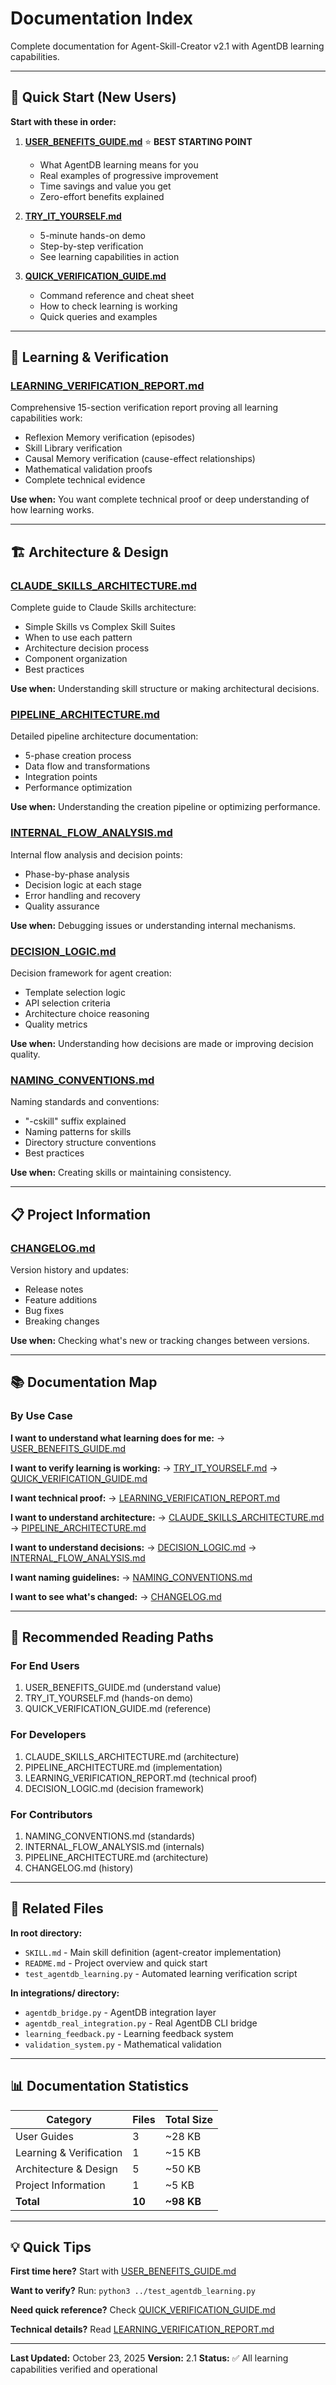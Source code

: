 # Documentation Index

Complete documentation for Agent-Skill-Creator v2.1 with AgentDB learning capabilities.

---

## 🚀 Quick Start (New Users)

**Start with these in order:**

1. **[USER_BENEFITS_GUIDE.md](USER_BENEFITS_GUIDE.md)** ⭐ **BEST STARTING POINT**
   - What AgentDB learning means for you
   - Real examples of progressive improvement
   - Time savings and value you get
   - Zero-effort benefits explained

2. **[TRY_IT_YOURSELF.md](TRY_IT_YOURSELF.md)**
   - 5-minute hands-on demo
   - Step-by-step verification
   - See learning capabilities in action

3. **[QUICK_VERIFICATION_GUIDE.md](QUICK_VERIFICATION_GUIDE.md)**
   - Command reference and cheat sheet
   - How to check learning is working
   - Quick queries and examples

---

## 🔬 Learning & Verification

### **[LEARNING_VERIFICATION_REPORT.md](LEARNING_VERIFICATION_REPORT.md)**
Comprehensive 15-section verification report proving all learning capabilities work:
- Reflexion Memory verification (episodes)
- Skill Library verification
- Causal Memory verification (cause-effect relationships)
- Mathematical validation proofs
- Complete technical evidence

**Use when:** You want complete technical proof or deep understanding of how learning works.

---

## 🏗️ Architecture & Design

### **[CLAUDE_SKILLS_ARCHITECTURE.md](CLAUDE_SKILLS_ARCHITECTURE.md)**
Complete guide to Claude Skills architecture:
- Simple Skills vs Complex Skill Suites
- When to use each pattern
- Architecture decision process
- Component organization
- Best practices

**Use when:** Understanding skill structure or making architectural decisions.

### **[PIPELINE_ARCHITECTURE.md](PIPELINE_ARCHITECTURE.md)**
Detailed pipeline architecture documentation:
- 5-phase creation process
- Data flow and transformations
- Integration points
- Performance optimization

**Use when:** Understanding the creation pipeline or optimizing performance.

### **[INTERNAL_FLOW_ANALYSIS.md](INTERNAL_FLOW_ANALYSIS.md)**
Internal flow analysis and decision points:
- Phase-by-phase analysis
- Decision logic at each stage
- Error handling and recovery
- Quality assurance

**Use when:** Debugging issues or understanding internal mechanisms.

### **[DECISION_LOGIC.md](DECISION_LOGIC.md)**
Decision framework for agent creation:
- Template selection logic
- API selection criteria
- Architecture choice reasoning
- Quality metrics

**Use when:** Understanding how decisions are made or improving decision quality.

### **[NAMING_CONVENTIONS.md](NAMING_CONVENTIONS.md)**
Naming standards and conventions:
- "-cskill" suffix explained
- Naming patterns for skills
- Directory structure conventions
- Best practices

**Use when:** Creating skills or maintaining consistency.

---

## 📋 Project Information

### **[CHANGELOG.md](CHANGELOG.md)**
Version history and updates:
- Release notes
- Feature additions
- Bug fixes
- Breaking changes

**Use when:** Checking what's new or tracking changes between versions.

---

## 📚 Documentation Map

### By Use Case

**I want to understand what learning does for me:**
→ [USER_BENEFITS_GUIDE.md](USER_BENEFITS_GUIDE.md)

**I want to verify learning is working:**
→ [TRY_IT_YOURSELF.md](TRY_IT_YOURSELF.md)
→ [QUICK_VERIFICATION_GUIDE.md](QUICK_VERIFICATION_GUIDE.md)

**I want technical proof:**
→ [LEARNING_VERIFICATION_REPORT.md](LEARNING_VERIFICATION_REPORT.md)

**I want to understand architecture:**
→ [CLAUDE_SKILLS_ARCHITECTURE.md](CLAUDE_SKILLS_ARCHITECTURE.md)
→ [PIPELINE_ARCHITECTURE.md](PIPELINE_ARCHITECTURE.md)

**I want to understand decisions:**
→ [DECISION_LOGIC.md](DECISION_LOGIC.md)
→ [INTERNAL_FLOW_ANALYSIS.md](INTERNAL_FLOW_ANALYSIS.md)

**I want naming guidelines:**
→ [NAMING_CONVENTIONS.md](NAMING_CONVENTIONS.md)

**I want to see what's changed:**
→ [CHANGELOG.md](CHANGELOG.md)

---

## 🎯 Recommended Reading Paths

### **For End Users**
1. USER_BENEFITS_GUIDE.md (understand value)
2. TRY_IT_YOURSELF.md (hands-on demo)
3. QUICK_VERIFICATION_GUIDE.md (reference)

### **For Developers**
1. CLAUDE_SKILLS_ARCHITECTURE.md (architecture)
2. PIPELINE_ARCHITECTURE.md (implementation)
3. LEARNING_VERIFICATION_REPORT.md (technical proof)
4. DECISION_LOGIC.md (decision framework)

### **For Contributors**
1. NAMING_CONVENTIONS.md (standards)
2. INTERNAL_FLOW_ANALYSIS.md (internals)
3. PIPELINE_ARCHITECTURE.md (architecture)
4. CHANGELOG.md (history)

---

## 🔗 Related Files

**In root directory:**
- `SKILL.md` - Main skill definition (agent-creator implementation)
- `README.md` - Project overview and quick start
- `test_agentdb_learning.py` - Automated learning verification script

**In integrations/ directory:**
- `agentdb_bridge.py` - AgentDB integration layer
- `agentdb_real_integration.py` - Real AgentDB CLI bridge
- `learning_feedback.py` - Learning feedback system
- `validation_system.py` - Mathematical validation

---

## 📊 Documentation Statistics

| Category | Files | Total Size |
|----------|-------|------------|
| User Guides | 3 | ~28 KB |
| Learning & Verification | 1 | ~15 KB |
| Architecture & Design | 5 | ~50 KB |
| Project Information | 1 | ~5 KB |
| **Total** | **10** | **~98 KB** |

---

## 💡 Quick Tips

**First time here?** Start with [USER_BENEFITS_GUIDE.md](USER_BENEFITS_GUIDE.md)

**Want to verify?** Run: `python3 ../test_agentdb_learning.py`

**Need quick reference?** Check [QUICK_VERIFICATION_GUIDE.md](QUICK_VERIFICATION_GUIDE.md)

**Technical details?** Read [LEARNING_VERIFICATION_REPORT.md](LEARNING_VERIFICATION_REPORT.md)

---

**Last Updated:** October 23, 2025
**Version:** 2.1
**Status:** ✅ All learning capabilities verified and operational
